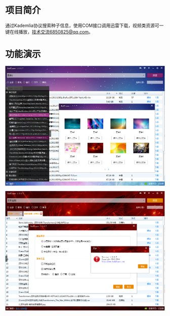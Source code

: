 # 项目简介
通过Kademlia协议搜索种子信息，使用COM接口调用迅雷下载，视频类资源可一键在线播放，技术交流6850825@qq.com。


# 功能演示
![image](https://github.com/hcaihao/KadPlayer/blob/master/Demo2.png)

![image](https://github.com/hcaihao/KadPlayer/blob/master/Demo1.png)
